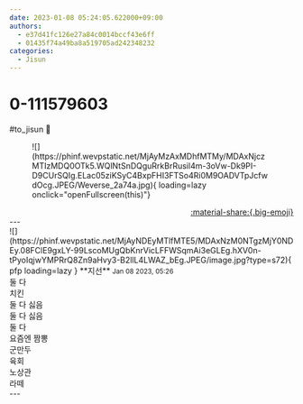 ```yaml
---
date: 2023-01-08 05:24:05.622000+09:00
authors:
  - e37d41fc126e27a84c0014bccf43e6ff
  - 01435f74a49ba8a519705ad242348232
categories:
  - Jisun
---
```


# 0-111579603

<div class="post-container" markdown="1">
<div class="content-container md-sidebar__scrollwrap" markdown="1">

\#to_jisun 🤔
<figure markdown="1">
![](https://phinf.wevpstatic.net/MjAyMzAxMDhfMTMy/MDAxNjczMTIzMDQ0OTk5.WQlNtSnDQguRrkBrRusil4m-3oVw-Dk9PI-D9CUrSQIg.ELac05ziKSyC4BxpFHI3FTSo4Ri0M9OADVTpJcfwdOcg.JPEG/Weverse_2a74a.jpg){ loading=lazy onclick="openFullscreen(this)"}
</figure>


</div>
</div>

<div style="text-align: right;" markdown="1">
<a href="https://weverse.io/fromis9/fanpost/0-111579603" style="text-align: right;">:material-share:{.big-emoji}</a>
</div>
---

<div class="comments-container md-sidebar__scrollwrap" markdown="1">
<div class="comment" markdown="1">
<div class='id-container' markdown="1">
![](https://phinf.wevpstatic.net/MjAyNDEyMTlfMTE5/MDAxNzM0NTgzMjY0NDEy.08FClE9gxLY-99LscoMUgQbKnrVicLFFWSqmAi3eGLEg.hXV0n-tPyoIqjwYMPRrQ8Zn9aHvy3-B2llL4LWAZ_bEg.JPEG/image.jpg?type=s72){ pfp loading=lazy }
**<span class="artist">지선</span>** <small>Jan 08 2023, 05:26</small><br>
</div>
<div class='comment-body' markdown="1">
둘 다<br>치킨<br>둘 다 싫음<br>둘 다 싫음<br>둘 다<br>요즘엔 짬뽕<br>군만두<br>육회<br>노상관<br>라떼
</div>
</div>
</div>
---
